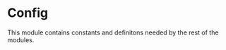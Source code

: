 Config
==============================

This module contains constants and definitons needed by the rest of the modules.
